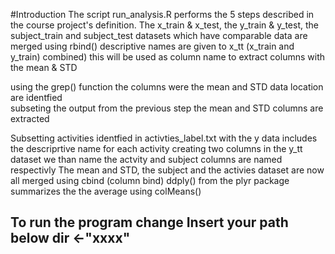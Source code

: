 

#Introduction
The script  run_analysis.R performs the 5 steps described in the course project's definition.
The x_train & x_test, the y_train & y_test, the subject_train and subject_test datasets which have comparable data are merged using rbind() 
descriptive names are given to x_tt (x_train and y_train) combined) this will be used as column name to extract columns with the mean & STD 

using the grep() function the columns were the mean and STD data location are identfied  
subseting the output from the previous step the mean and STD columns are extracted

Subsetting  activities identfied  in activties_label.txt with the y data includes the descriprtive name for each activity creating two columns in the 	y_tt dataset we than name the actvity and subject columns are named respectivly
The mean and STD, the subject and the activies dataset are now all merged using cbind (column bind)
ddply()  from the plyr package summarizes the the average using  colMeans()  


##  To run the program change Insert your path below dir <-"xxxx"